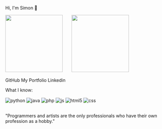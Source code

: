 Hi, I'm Simon 🤗

<img height="180em" src="https://github-readme-stats.vercel.app/api?username=Simonfilipes&show_icons=true&theme=github_dark&include_all_commits=true&count_private=true"/>    <img height="180em" src="https://github-readme-stats.vercel.app/api/top-langs/?username=Simonfilipes&layout=compact&langs_count=7&theme=github_dark"/>


GitHub   My Portfolio   Linkedin<br>

What I know:
<div style="display: inline_block">
  <img align="center" alt="python" src="https://img.shields.io/badge/Python-14354C?style=for-the-badge&logo=python&logoColor=white" />
  <img align="center" alt="java" src="https://img.shields.io/badge/Java-ED8B00?style=for-the-badge&logo=openjdk&logoColor=white" />
  <img align="center" alt="php" src="https://img.shields.io/badge/PHP-777BB4?style=for-the-badge&logo=php&logoColor=white" />
  <img align="center" alt="js" src="https://img.shields.io/badge/JavaScript-F7DF1E?style=for-the-badge&logo=javascript&logoColor=black" />
  <img align="center" alt="html5" src="https://img.shields.io/badge/HTML5-E34F26?style=for-the-badge&logo=html5&logoColor=white" />
  <img align="center" alt="css" src="https://img.shields.io/badge/CSS3-1572B6?style=for-the-badge&logo=css3&logoColor=white" />
</div><br>

"Programmers and artists are the only professionals
who have their own profession as a hobby."
